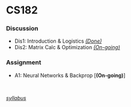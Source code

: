 # CS182

### Discussion
* Dis1: Introduction & Logistics [_(Done)_](https://github.com/oldboy818/CS182/blob/main/Discussion/dis1_Introduction%20%26%20Logistics..pdf)
* Dis2: Matrix Calc & Optimization [_(On-going)_](https://github.com/oldboy818/CS182/blob/main/Discussion/dis2_Matrix%20Calc%20%26%20Optimization.pdf)

### Assignment
* A1: Neural Networks & Backprop [__(On-going)__]

<br/>

[_syllabus_](https://cs182sp21.github.io/)

